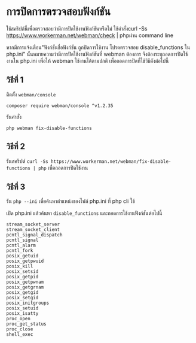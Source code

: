# การปิดการตรวจสอบฟังก์ชัน

ใช้สคริปต์นี้เพื่อตรวจสอบว่ามีการปิดใช้งานฟังก์ชันหรือไม่ ใช้คำสั่งcurl -Ss https://www.workerman.net/webman/check | phpผ่าน command line

หากมีการแจ้งเตือน"ฟังก์ชันชื่อฟังก์ชัน ถูกปิดการใช้งาน โปรดตรวจสอบ disable_functions ใน php.ini" นั้นหมายความว่ามีการปิดใช้งานฟังก์ชันที่ webman ต้องการ จึงต้องระบุถอดการปิดใช้งานใน php.ini เพื่อให้ webman ใช้งานได้ตามปกติ
เพื่อถอดการปิดที่ใช้วิธีดังต่อไปนี้

## วิธีที่ 1 
ติดตั้ง `webman/console` 
``` 
composer require webman/console ^v1.2.35
```

รันคำสั่ง
``` 
php webman fix-disable-functions
```

## วิธีที่ 2

รันสคริปต์ `curl -Ss https://www.workerman.net/webman/fix-disable-functions | php` เพื่อถอดการปิดใช้งาน

## วิธีที่ 3

รัน `php --ini` เพื่อค้นหาตำแหน่งของไฟล์ php.ini ที่ php cli ใช้

เปิด php.ini แล้วค้นหา `disable_functions` และถอดการใช้งานฟังก์ชันต่อไปนี้
``` 
stream_socket_server
stream_socket_client
pcntl_signal_dispatch
pcntl_signal
pcntl_alarm
pcntl_fork
posix_getuid
posix_getpwuid
posix_kill
posix_setsid
posix_getpid
posix_getpwnam
posix_getgrnam
posix_getgid
posix_setgid
posix_initgroups
posix_setuid
posix_isatty
proc_open
proc_get_status
proc_close
shell_exec
```
